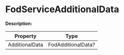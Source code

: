 # FodServiceAdditionalData

**Description:** 

| Property | Type |
|---|---|
| AdditionalData | FodAdditionalData? |


